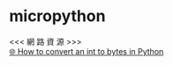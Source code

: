 # micropython
<<<   網 路 資 源   >>><br />
[🌐 How to convert an int to bytes in Python](https://www.adamsmith.haus/python/answers/how-to-convert-an-int-to-bytes-in-python)<br />
